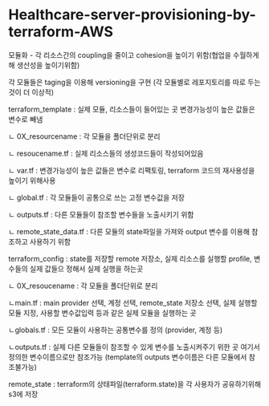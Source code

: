 # Healthcare-server-provisioning-by-terraform-AWS
모듈화 - 각 리소스간의 coupling을 줄이고 cohesion을 높이기 위함(협업을 수월하게해 생산성을 높이기위함)

각 모듈들은 taging을 이용해 versioning을 구현
(각 모듈별로 레포지토리를 따로 두는 것이 더 이상적)

terraform_template : 실제 모듈, 리소스들이 들어있는 곳 변경가능성이 높은 값들은 변수로 빼냄

ㄴ 0X_resourcename : 각 모듈을 폴더단위로 분리

  ㄴ resoucename.tf : 실제 리소스들의 생성코드들이 작성되어있음
  
  ㄴ var.tf : 변경가능성이 높은 값들은 변수로 리팩토링, terraform 코드의 재사용성을 높이기 위해사용
  
  ㄴ global.tf : 각 모듈들이 공통으로 쓰는 고정 변수값을 저장
  
  ㄴ outputs.tf : 다른 모듈들이 참조할 변수들을 노출시키기 위함
  
  ㄴ remote_state_data.tf : 다른 모듈의 state파일을 가져와 output 변수를 이용해 참조하고 사용하기 위함
  
  
terraform_config : state를 저장할 remote 저장소, 실제 리소스를 실행할 profile, 변수들의 실제 값들으 정해서 실제 실행을 하는곳

ㄴ 0X_resoucename : 각 모듈을 폴더단위로 분리

  ㄴmain.tf : main provider 선택, 계정 선택, remote_state 저장소 선택, 실제 실행할 모듈 지정, 사용할 변수값입력
              등과 같은 실제 모듈을 실행하는 곳
              
  ㄴglobals.tf : 모든 모듈이 사용하는 공통변수를 정의 (provider, 계정 등)
  
  ㄴoutputs.tf : 실제 다른 모듈들이 참조할 수 있게 변수를 노출시켜주기 위한 곳 여기서 정의한 변수이름으로만 참조가능
                 (template의 outputs 변수이름은 다른 모듈에서 참조불가능)
                 

remote_state : terraform의 상태파일(terraform.state)을 각 사용자가 공유하기위해 s3에 저장
